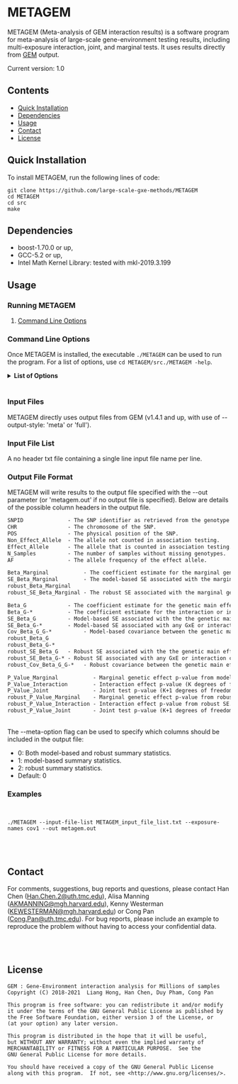 # METAGEM


METAGEM (Meta-analysis of GEM interaction results) is a software program for meta-analysis of large-scale gene-environment testing results, including multi-exposure interaction, joint, and marginal tests. It uses results directly from [GEM](https://github.com/large-scale-gxe-methods/GEM) output.


Current version: 1.0

## Contents

- [Quick Installation](#quick-installation)
- [Dependencies](#dependencies)
- [Usage](#usage)
- [Contact](#contact)
- [License](#license)

## Quick Installation

To install METAGEM, run the following lines of code:
 ```
git clone https://github.com/large-scale-gxe-methods/METAGEM
cd METAGEM
cd src
make
 ```
## Dependencies
- boost-1.70.0 or up, 
- GCC-5.2 or up, 
- Intel Math Kernel Library: tested with mkl-2019.3.199

## Usage

### Running METAGEM

1. [Command Line Options](#command-line-options)

### Command Line Options

Once METAGEM is installed, the executable ```./METAGEM``` can be used to run the program.
For a list of options, use ```cd METAGEM/src./METAGEM -help```.

<details>
     <summary> <b>List of Options</b> </summary>

```
General Options:

   --help 
   Prints available options and exits.
   
   --version 
   Prints the version of METAGEM and exits.


Input/Output File Options:
   --input-files         
     Output files from GEM 'meta' or 'full' option.
     
   --input-file-list     
     A no header text file containing a single file name per line.
     
   --exposure-names
     
   --out                 
   Full path and extension to where METAGEM output results.
   Default: metagem.out
   
   --meta-option         
     Integer value indicating which summary statistics should be used for meta-analysis.
                        
     0: Both model-based and robust summary statistics.                      
     1: model-based summary statistics.                       
     2: robust summary statistics.                       
     Default: 0
   
```
</details>

<br /> 

### Input Files

METAGEM directly uses output files from GEM (v1.4.1 and up, with use of --output-style: 'meta' or 'full').

### Input File List

A no header txt file containing a single line input file name per line.

### Output File Format

METAGEM will write results to the output file specified with the --out parameter (or 'metagem.out' if no output file is specified).
Below are details of the possible column headers in the output file.

```diff 
SNPID              - The SNP identifier as retrieved from the genotype file.
CHR                - The chromosome of the SNP.
POS                - The physical position of the SNP. 
Non_Effect_Allele  - The allele not counted in association testing.  
Effect_Allele      - The allele that is counted in association testing.  
N_Samples          - The number of samples without missing genotypes.
AF                 - The allele frequency of the effect allele.  

Beta_Marginal           - The coefficient estimate for the marginal genetic effect (i.e., from a model with no interaction terms).
SE_Beta_Marginal        - The model-based SE associated with the marginal genetic effect estimate.  
robust_Beta_Marginal  
robust_SE_Beta_Marginal - The robust SE associated with the marginal genetic effect estimate.

Beta_G             - The coefficient estimate for the genetic main effect (G).
Beta_G-*           - The coefficient estimate for the interaction or interaction covariate terms.
SE_Beta_G          - Model-based SE associated with the the genetic main effect (G).  
SE_Beta_G-*        - Model-based SE associated with any GxE or interaction covariate terms.
Cov_Beta_G_G-*          - Model-based covariance between the genetic main effect (G) and any GxE or interaction covariate terms.  
robust_Beta_G  
robust_Beta_G-*    
robust_SE_Beta_G   - Robust SE associated with the the genetic main effect (G).  
robust_SE_Beta_G-* - Robust SE associated with any GxE or interaction covariate terms.
robust_Cov_Beta_G_G-*   - Robust covariance between the genetic main effect (G) and any GxE or interaction covariate terms.   

P_Value_Marginal           - Marginal genetic effect p-value from model-based SE.
P_Value_Interaction        - Interaction effect p-value (K degrees of freedom test of interaction effect) from model-based SE. (K is number of major exposures)
P_Value_Joint              - Joint test p-value (K+1 degrees of freedom test of genetic and interaction effect) from model-based SE.
robust_P_Value_Marginal    - Marginal genetic effect p-value from robust SE.
robust_P_Value_Interaction - Interaction effect p-value from robust SE.
robust_P_Value_Joint       - Joint test p-value (K+1 degrees of freedom test of genetic and interaction effect) from robust SE.
```

<br />
The --meta-option flag can be used to specify which columns should be included in the output file:

* 0: Both model-based and robust summary statistics.
* 1: model-based summary statistics.
* 2: robust summary statistics.
* Default: 0 

### Examples
<br />

```unix
./METAGEM --input-file-list METAGEM_input_file_list.txt --exposure-names cov1 --out metagem.out
```
<br />
<br />

## Contact 
For comments, suggestions, bug reports and questions, please contact Han Chen (Han.Chen.2@uth.tmc.edu), Alisa Manning (AKMANNING@mgh.harvard.edu), Kenny Westerman (KEWESTERMAN@mgh.harvard.edu) or Cong Pan (Cong.Pan@uth.tmc.edu). For bug reports, please include an example to reproduce the problem without having to access your confidential data.

<br />
<br />

## License 

 ```
 GEM : Gene-Environment interaction analysis for Millions of samples
 Copyright (C) 2018-2021  Liang Hong, Han Chen, Duy Pham, Cong Pan
 
 This program is free software: you can redistribute it and/or modify
 it under the terms of the GNU General Public License as published by
 the Free Software Foundation, either version 3 of the License, or
 (at your option) any later version.

 This program is distributed in the hope that it will be useful,
 but WITHOUT ANY WARRANTY; without even the implied warranty of
 MERCHANTABILITY or FITNESS FOR A PARTICULAR PURPOSE.  See the
 GNU General Public License for more details.

 You should have received a copy of the GNU General Public License
 along with this program.  If not, see <http://www.gnu.org/licenses/>.
 ```
 
